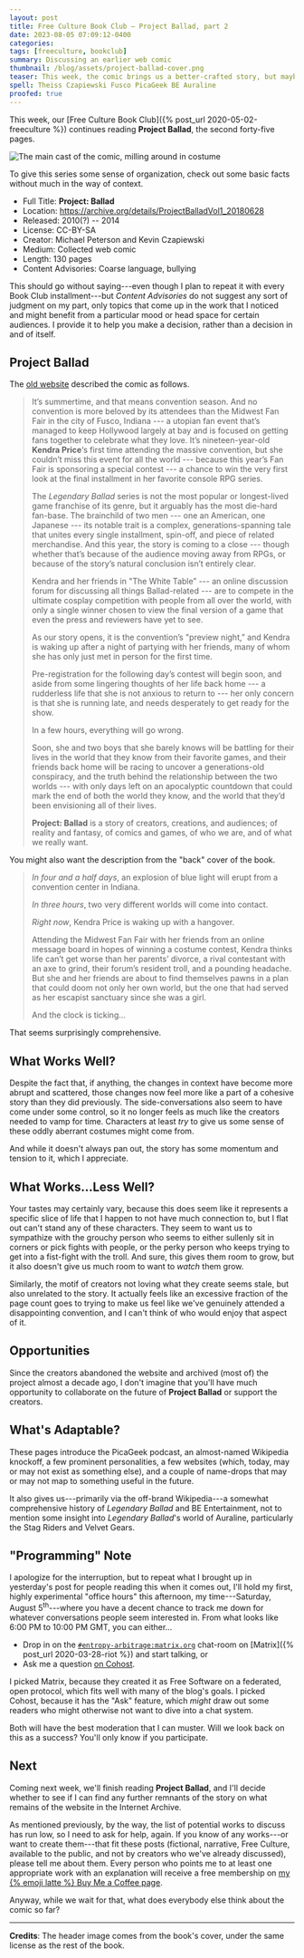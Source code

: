 ```yaml
---
layout: post
title: Free Culture Book Club — Project Ballad, part 2
date: 2023-08-05 07:09:12-0400
categories:
tags: [freeculture, bookclub]
summary: Discussing an earlier web comic
thumbnail: /blog/assets/project-ballad-cover.png
teaser: This week, the comic brings us a better-crafted story, but maybe a less-pleasant one.
spell: Theiss Czapiewski Fusco PicaGeek BE Auraline
proofed: true
---
```


This week, our [Free Culture Book Club]({% post_url 2020-05-02-freeculture %}) continues reading **Project Ballad**, the second forty-five pages.

![The main cast of the comic, milling around in costume](/blog/assets/project-ballad-cover.png "William Ware Theiss does Eurovision?")

To give this series some sense of organization, check out some basic facts without much in the way of context.

 * Full Title:  **Project: Ballad**
 * Location:  <https://archive.org/details/ProjectBalladVol1_20180628>
 * Released:  2010(?) -- 2014
 * License:  CC-BY-SA
 * Creator:  Michael Peterson and Kevin Czapiewski
 * Medium:  Collected web comic
 * Length:  130 pages
 * Content Advisories:  Coarse language, bullying

This should go without saying---even though I plan to repeat it with every Book Club installment---but *Content Advisories* do not suggest any sort of judgment on my part, only topics that come up in the work that I noticed and might benefit from a particular mood or head space for certain audiences.  I provide it to help you make a decision, rather than a decision in and of itself.

## Project Ballad

The [old website](https://web.archive.org/web/20141025201012/http://www.projectballad.com/about) described the comic as follows.

 > It’s summertime, and that means convention season. And no convention is more beloved by its attendees than the Midwest Fan Fair in the city of Fusco, Indiana --- a utopian fan event that’s managed to keep Hollywood largely at bay and is focused on getting fans together to celebrate what they love. It’s nineteen-year-old **Kendra Price**‘s first time attending the massive convention, but she couldn’t miss this event for all the world --- because this year’s Fan Fair is sponsoring a special contest --- a chance to win the very first look at the final installment in her favorite console RPG series.
 >
 > The *Legendary Ballad* series is not the most popular or longest-lived game franchise of its genre, but it arguably has the most die-hard fan-base. The brainchild of two men --- one an American, one Japanese --- its notable trait is a complex, generations-spanning tale that unites every single installment, spin-off, and piece of related merchandise. And this year, the story is coming to a close --- though whether that’s because of the audience moving away from RPGs, or because of the story’s natural conclusion isn’t entirely clear.
 >
 > Kendra and her friends in "The White Table” --- an online discussion forum for discussing all things Ballad-related --- are to compete in the ultimate cosplay competition with people from all over the world, with only a single winner chosen to view the final version of a game that even the press and reviewers have yet to see.
 >
 > As our story opens, it is the convention’s "preview night,” and Kendra is waking up after a night of partying with her friends, many of whom she has only just met in person for the first time.
 >
 > Pre-registration for the following day’s contest will begin soon, and aside from some lingering thoughts of her life back home --- a rudderless life that she is not anxious to return to --- her only concern is that she is running late, and needs desperately to get ready for the show.
 >
 > In a few hours, everything will go wrong.
 >
 > Soon, she and two boys that she barely knows will be battling for their lives in the world that they know from their favorite games, and their friends back home will be racing to uncover a generations-old conspiracy, and the truth behind the relationship between the two worlds --- with only days left on an apocalyptic countdown that could mark the end of both the world they know, and the world that they’d been envisioning all of their lives.
 >
 > **Project: Ballad** is a story of creators, creations, and audiences; of reality and fantasy, of comics and games, of who we are, and of what we really want.

You might also want the description from the "back" cover of the book.

 > *In four and a half days*, an explosion of blue light will erupt from a convention center in Indiana.
 >
 > *In three hours*, two very different worlds will come into contact.
 >
 > *Right now*, Kendra Price is waking up with a hangover.
 >
 > Attending the Midwest Fan Fair with her friends from an online message board in hopes of winning a costume contest, Kendra thinks life can’t get worse than her parents’ divorce, a rival contestant with an axe to grind, their forum’s resident troll, and a pounding headache. But she and her friends are about to find themselves pawns in a plan that could doom not only her own world, but the one that had served as her escapist sanctuary since she was a girl.
 >
 > And the clock is ticking...

That seems surprisingly comprehensive.

## What Works Well?

Despite the fact that, if anything, the changes in context have become more abrupt and scattered, those changes now feel more like a part of a cohesive story than they did previously.  The side-conversations also seem to have come under some control, so it no longer feels as much like the creators needed to vamp for time.  Characters at least *try* to give us some sense of these oddly aberrant costumes might come from.

And while it doesn't always pan out, the story has some momentum and tension to it, which I appreciate.

## What Works...Less Well?

Your tastes may certainly vary, because this does seem like it represents a specific slice of life that I happen to not have much connection to, but I flat out can't stand any of these characters.  They seem to want us to sympathize with the grouchy person who seems to either sullenly sit in corners or pick fights with people, or the perky person who keeps trying to get into a fist-fight with the troll.  And sure, this gives them room to grow, but it also doesn't give us much room to want to *watch* them grow.

Similarly, the motif of creators not loving what they create seems stale, but also unrelated to the story.  It actually feels like an excessive fraction of the page count goes to trying to make us feel like we've genuinely attended a disappointing convention, and I can't think of who would enjoy that aspect of it.

## Opportunities

Since the creators abandoned the website and archived (most of) the project almost a decade ago, I don't imagine that you'll have much opportunity to collaborate on the future of **Project Ballad** or support the creators.

## What's Adaptable?

These pages introduce the PicaGeek podcast, an almost-named Wikipedia knockoff, a few prominent personalities, a few websites (which, today, may or may not exist as something else), and a couple of name-drops that may or may not map to something useful in the future.

It also gives us---primarily via the off-brand Wikipedia---a somewhat comprehensive history of *Legendary Ballad* and BE Entertainment, not to mention some insight into *Legendary Ballad*'s world of Auraline, particularly the Stag Riders and Velvet Gears.

## "Programming" Note

I apologize for the interruption, but to repeat what I brought up in yesterday's post for people reading this when it comes out, I'll hold my first, highly experimental "office hours" this afternoon, my time---Saturday, August 5<sup>th</sup>---where you have a decent chance to track me down for whatever conversations people seem interested in.  From what looks like 6:00 PM to 10:00 PM GMT, you can either...

 * Drop in on the [`#entropy-arbitrage:matrix.org`](https://matrix.to/#/#entropy-arbitrage:matrix.org) chat-room on [Matrix]({% post_url 2020-03-28-riot %}) and start talking, or
 * Ask me a question [on Cohost](https://cohost.org/jcolag).

I picked Matrix, because they created it as Free Software on a federated, open protocol, which fits well with many of the blog's goals.  I picked Cohost, because it has the "Ask" feature, which *might* draw out some readers who might otherwise not want to dive into a chat system.

Both will have the best moderation that I can muster.  Will we look back on this as a success?  You'll only know if you participate.

## Next

Coming next week, we'll finish reading **Project Ballad**, and I'll decide whether to see if I can find any further remnants of the story on what remains of the website in the Internet Archive.

As mentioned previously, by the way, the list of potential works to discuss has run low, so I need to ask for help, again.  If you know of any works---or want to create them---that fit these posts (fictional, narrative, Free Culture, available to the public, and not by creators who we've already discussed), please tell me about them.  Every person who points me to at least one appropriate work with an explanation will receive a free membership on [my {% emoji latte %} Buy Me a Coffee page](https://buymeacoffee.com/jcolag).

Anyway, while we wait for that, what does everybody else think about the comic so far?

* * *

**Credits**:  The header image comes from the book's cover, under the same license as the rest of the book.
